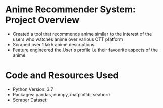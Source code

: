 # Anime Recommender System: Project Overview
- Created a tool that recommends anime similar to the interest of the users who watches anime over various OTT platform 
- Scraped over 1 lakh anime descriptions
- Feature engineered the User's profile i.e their favourite aspects of the anime

# Code and Resources Used
- Python Version: 3.7
- Packages: pandas, numpy, matplotlib, seaborn
- Scraper Dataset: 

